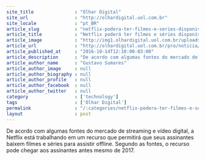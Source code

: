 ```yaml
---
site_title               : "Olhar Digital"
site_url                 : "http://olhardigital.uol.com.br"
site_locale              : "pt_BR"
article_slug             : "netflix-podera-ter-filmes-e-series-disponiveis-offline-ainda-em-2016"
article_title            : "Netflix poderá ter filmes e séries disponíveis offline ainda em 2016"
article_image            : "http://img1.olhardigital.uol.com.br/uploads/acervo_imagens/2016/07/20160718191453_660_420.jpg"
article_url              : "http://olhardigital.uol.com.br/pro/noticia/netflix-podera-ter-filmes-e-series-disponiveis-offline-ainda-em-2016/63069"
article_published_at     : "2016-10-14T12:10:00-03:00"
article_description      : "De acordo com algumas fontes do mercado de streaming e vídeo digital, a Netflix está trabalhando em um recurso que permitirá que seus assinantes baixem filmes e séries para assistir offline. Segundo as fontes, o recurso pode chegar aos assinantes antes mesmo de 2017."
article_author_name      : "Gustavo Sumares"
article_author_image     : null
article_author_biography : null
article_author_profile   : null
article_author_facebook  : null
article_author_twitter   : null
category                 : ['technology']
tags                     : ['Olhar Digital']
permalink                : "/:categories/netflix-podera-ter-filmes-e-series-disponiveis-offline-ainda-em-2016/"
layout                   : post
---
```


De acordo com algumas fontes do mercado de streaming e vídeo digital, a Netflix está trabalhando em um recurso que permitirá que seus assinantes baixem filmes e séries para assistir offline. Segundo as fontes, o recurso pode chegar aos assinantes antes mesmo de 2017.
